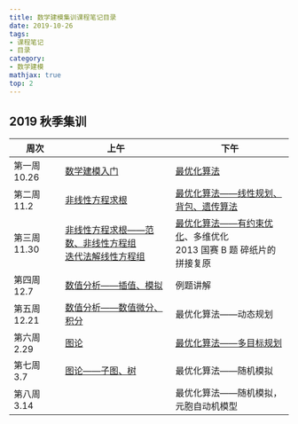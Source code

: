 ```yaml
---
title: 数学建模集训课程笔记目录
date: 2019-10-26
tags:
- 课程笔记
- 目录
category:
- 数学建模
mathjax: true
top: 2
---
```


## 2019 秋季集训

周次|上午|下午
-|-|-
第一周 10.26|[数学建模入门](../getting-started-mathematical-modeling/)|[最优化算法](../optimization-in-MCM)
第二周 11.2|[非线性方程求根](../non-linear-equation/)|[最优化算法——线性规划、背包、遗传算法](../optimization-in-MCM#线性规划)
第三周 11.30|[非线性方程求根——范数、非线性方程组](../non-linear-equation/#范数简介)<br>[迭代法解线性方程组](../iterative-method-in-solving-system-of-linear-equations/)|[最优化算法——有约束优化](../optimization-in-MCM/#有约束优化)、多维优化<br>2013 国赛 B 题 碎纸片的拼接复原
第四周 12.7|[数值分析——插值、模拟](/MATLAB/data-process-in-data-analysis)|例题讲解
第五周 12.21|[数值分析——数值微分、积分](/MATLAB/data-process-in-data-analysis#数值微分)|最优化算法——动态规划
第六周 2.29|[图论](../graphs)|[最优化算法——多目标规划](../optimization-in-MCM/#多目标优化)
第七周 3.7|[图论——子图、树](../graphs#子图)|最优化算法——随机模拟
第八周 3.14||最优化算法——随机模拟，元胞自动机模型